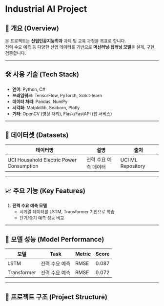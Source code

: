 # Industrial AI Project

## 📌 개요 (Overview)
본 프로젝트는 **산업인공지능학과** 과제 및 교육 과정을 목표로 합니다.  
전력 수요 예측 등 다양한 산업 데이터를 기반으로 **머신러닝·딥러닝 모델**을 설계, 구현, 검증합니다.


---

## 🛠 사용 기술 (Tech Stack)
- **언어**: Python, C#
- **프레임워크**: TensorFlow, PyTorch, Scikit-learn
- **데이터 처리**: Pandas, NumPy
- **시각화**: Matplotlib, Seaborn, Plotly
- **기타**: OpenCV (영상 처리), Flask/FastAPI (웹 서비스)

---

## 📂 데이터셋 (Datasets)
| 데이터명 | 설명 | 출처 |
|----------|------|------|
| UCI Household Electric Power Consumption | 전력 수요 예측 데이터 | UCI ML Repository |


---

## 📈 주요 기능 (Key Features)
1. **전력 수요 예측 모델**  
   - 시계열 데이터를 LSTM, Transformer 기반으로 학습  
   - 단기/중기 예측 성능 비교

---

## 🧪 모델 성능 (Model Performance)
| 모델 | Task | Metric | Score |
|------|------|--------|-------|
| LSTM | 전력 수요 예측 | RMSE | 0.087 |
| Transformer | 전력 수요 예측 | RMSE | 0.072 |

---

## 📜 프로젝트 구조 (Project Structure)
